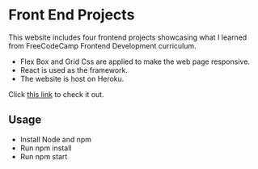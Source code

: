 # Front End Projects

This website includes four frontend projects showcasing what I learned from FreeCodeCamp Frontend Development curriculum.
- Flex Box and Grid Css are applied to make the web page responsive.
- React is used as the framework.
- The website is host on Heroku.

Click [this link](https://fcc-frontend-projects.herokuapp.com/) to check it out.

## Usage

- Install Node and npm
- Run npm install
- Run npm start

